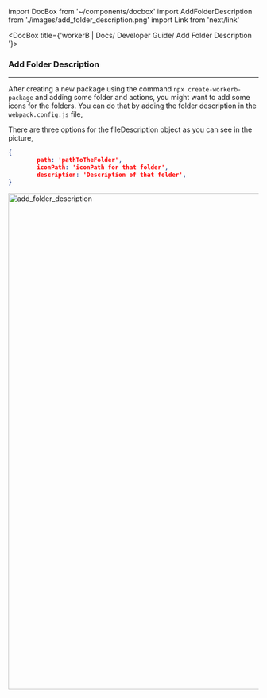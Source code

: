import DocBox from '~/components/docbox'
import AddFolderDescription from './images/add_folder_description.png'
import Link from 'next/link'


<DocBox title={'workerB | Docs/ Developer Guide/ Add Folder Description '}>

### **Add Folder Description**
<hr/>

After creating a new package using the command `npx create-workerb-package` and adding some folder and actions, you might want to add some icons for the folders. You can do that by adding the folder description in the `webpack.config.js` file,

There are three options for the fileDescription object as you can see in the picture,

```json
{
		path: 'pathToTheFolder',
		iconPath: 'iconPath for that folder',
		description: 'Description of that folder',
}
```

<img
src={AddFolderDescription}
alt="add_folder_description"
width="1000"
/>
</DocBox>
